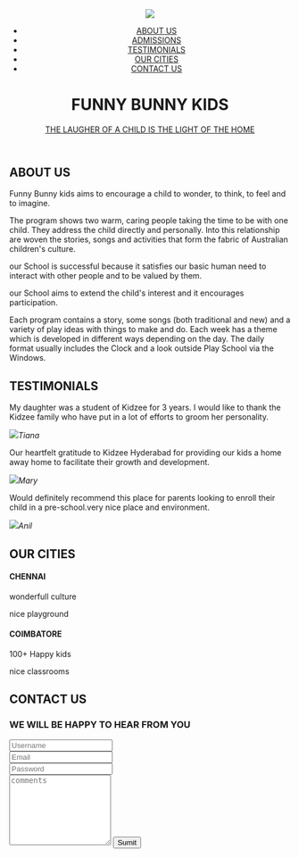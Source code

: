 <html>
<head>
<title>play school</title>
<link href="bootstrap-3.3.7-dist/css/bootstrap-theme.min.css" rel="stylesheet">  
<link href="bootstrap-3.3.7-dist/css/bootstrap.min.css" rel="stylesheet">  
<link href="font-awesome-4.7.0/css/font-awesome.min.css" rel="stylesheet">
<link href="play.css" rel="stylesheet" type="text/css"> 
<body>
<header>
<div class = "image slideshow">
	<div class = "row">
	  <div class="logo">
		<img src="logo.jpg">
	  </div >
		<ul class = "main-nav">
		<li><a href="">ABOUT US</a></li>
		<li><a href="">ADMISSIONS</a></li>
		<li><a href="">TESTIMONIALS</a></li>
		<li><a href="">OUR CITIES</a></li>
		<li><a href="">CONTACT US</a></li>
	</div>
</div>
<div class = "hero">
<h1>FUNNY BUNNY KIDS</h1>
<div class="button-awesome">
	<a href=""class="btn btn-half">THE LAUGHER OF A CHILD IS THE LIGHT OF THE HOME</a>
</div>
</div>
</header>
<div class = "about">
 <h2>ABOUT US </h2>
 <p>Funny Bunny kids aims to encourage a child to wonder, to think, to feel and to imagine.

The program shows two warm, caring people taking the time to be with one child. They address the child directly and personally. Into this relationship are woven the stories, songs and activities that form the fabric of Australian children's culture.

our School is successful because it satisfies our basic human need to interact with other people and to be valued by them.

our School aims to extend the child's interest and it encourages participation.

Each program contains a story, some songs (both traditional and new) and a variety of play ideas with things to make and do.
Each week has a theme which is developed in different ways depending on the day. The daily format usually includes the Clock and a look outside Play School via the Windows. </p>
</div>
<div class = "admission">
<h2></h2>
</div>
<div class = "testimonials">
<h2>TESTIMONIALS</h2>
<div class="container">
<div class="row">
<div class="col-md-4">

<p>
My daughter was a student of Kidzee for 3 years. I would like to thank the Kidzee family who have put in a lot of efforts to groom her personality.

</p>
<cite><img src="man2.jpg">Tiana</cite>




</div> <div class="col-md-4">

<p>
Our heartfelt gratitude to Kidzee Hyderabad for providing our kids a home away home to facilitate their growth and development.

</p>
<cite><img src="man1.jpg">Mary</cite>




</div> <div class="col-md-4">

<p>
Would definitely recommend this place for parents looking to enroll their child in a pre-school.very nice place and environment.

</p>
<cite><img src="man.jpg">Anil</cite>

</div>
</div>
</div>
<div class = "ourcities">
<h2>OUR CITIES</h2>
<section class="cities">
<div class="container">
<div class="row">
<div class="col-md-6">
<h4>CHENNAI</h4>
<p><i class="fa fa-cog"></i>wonderfull culture</p>
<p><i class="fa fa-cog"></i>nice playground</p>
</div>
<div class="col-md-6">
<h4>COIMBATORE</h4>
<p><i class="fa fa-cog"></i> 100+ Happy kids</p>
<p><i class="fa fa-cog"></i>nice classrooms</p>
</div>

</div>
</div>
</section>
</div>
<div class = "contactus">
<h2>CONTACT US</h2>
<section class="form">
<div class="container">
<h3 class="text-center">WE WILL BE HAPPY TO HEAR FROM YOU</h3>
</div>
<div class="col-md-4">
<input type="text" placeholder="Username" class="form-control"><br>
<input type="email" placeholder="Email" class="form-control"><br>
<input type="password" placeholder="Password" class="form-control">

</div>
<div class="col-md-8">
<textarea class="form-control" rows="8" placeholder="comments"></textarea>
<button class="btn btn-warning btn-block">Sumit</button>
</div>
</div>
</div>
</body>
</head>
</html>
